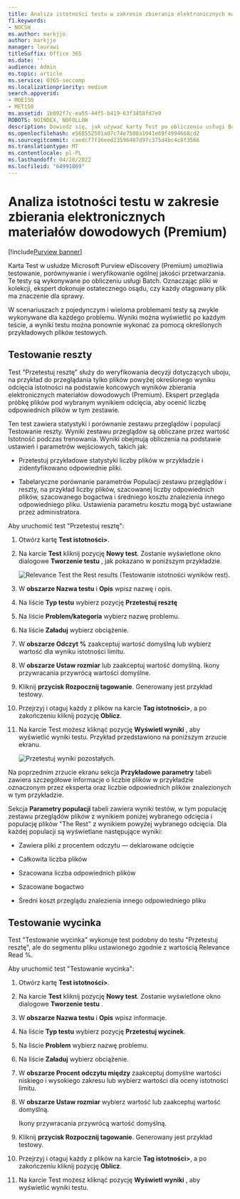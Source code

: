 ```yaml
---
title: Analiza istotności testu w zakresie zbierania elektronicznych materiałów dowodowych (Premium)
f1.keywords:
- NOCSH
ms.author: markjjo
author: markjjo
manager: laurawi
titleSuffix: Office 365
ms.date: ''
audience: Admin
ms.topic: article
ms.service: O365-seccomp
ms.localizationpriority: medium
search.appverid:
- MOE150
- MET150
ms.assetid: 1b092f7c-ea55-44f5-b419-63f3458fd7e0
ROBOTS: NOINDEX, NOFOLLOW
description: Dowiedz się, jak używać karty Test po obliczeniu usługi Batch w usłudze eDiscovery (Premium) do testowania, porównywania i weryfikowania ogólnej jakości przetwarzania.
ms.openlocfilehash: e568552501a07c74e7500a1041e69f4994668cd2
ms.sourcegitcommit: caedcf7f16eed23596487d97c375d4bc4c8f3566
ms.translationtype: MT
ms.contentlocale: pl-PL
ms.lasthandoff: 04/20/2022
ms.locfileid: "64991869"
---
```

# <a name="test-relevance-analysis-in-ediscovery-premium"></a>Analiza istotności testu w zakresie zbierania elektronicznych materiałów dowodowych (Premium)

[!include[Purview banner](../includes/purview-rebrand-banner.md)]
  
Karta Test w usłudze Microsoft Purview eDiscovery (Premium) umożliwia testowanie, porównywanie i weryfikowanie ogólnej jakości przetwarzania. Te testy są wykonywane po obliczeniu usługi Batch. Oznaczając pliki w kolekcji, ekspert dokonuje ostatecznego osądu, czy każdy otagowany plik ma znaczenie dla sprawy.
  
W scenariuszach z pojedynczym i wieloma problemami testy są zwykle wykonywane dla każdego problemu. Wyniki można wyświetlić po każdym teście, a wyniki testu można ponownie wykonać za pomocą określonych przykładowych plików testowych.
  
## <a name="testing-the-rest"></a>Testowanie reszty

Test "Przetestuj resztę" służy do weryfikowania decyzji dotyczących uboju, na przykład do przeglądania tylko plików powyżej określonego wyniku odcięcia istotności na podstawie końcowych wyników zbierania elektronicznych materiałów dowodowych (Premium). Ekspert przegląda próbkę plików pod wybranym wynikiem odcięcia, aby ocenić liczbę odpowiednich plików w tym zestawie.
  
Ten test zawiera statystyki i porównanie zestawu przeglądów i populacji Testowanie reszty. Wyniki zestawu przeglądów są obliczane przez wartość Istotność podczas trenowania. Wyniki obejmują obliczenia na podstawie ustawień i parametrów wejściowych, takich jak:
  
- Przetestuj przykładowe statystyki liczby plików w przykładzie i zidentyfikowano odpowiednie pliki.

- Tabelaryczne porównanie parametrów Populacji zestawu przeglądów i reszty, na przykład liczby plików, szacowanej liczby odpowiednich plików, szacowanego bogactwa i średniego kosztu znalezienia innego odpowiedniego pliku. Ustawienia parametru kosztu mogą być ustawiane przez administratora.

Aby uruchomić test "Przetestuj resztę":

1. Otwórz kartę **Test istotności\>**.

2. Na karcie **Test** kliknij pozycję **Nowy test**. Zostanie wyświetlone okno dialogowe **Tworzenie testu** , jak pokazano w poniższym przykładzie.

    ![Relevance Test the Rest results (Testowanie istotności wyników rest).](../media/46e6898a-f929-4fd0-88d9-6f91d04b6ce2.png)
  
3. W **obszarze Nazwa testu** i **Opis** wpisz nazwę i opis.

4. Na liście **Typ testu** wybierz pozycję **Przetestuj resztę**

5. Na liście **Problem/kategoria** wybierz nazwę problemu.

6. Na liście **Załaduj** wybierz obciążenie. 

7. W **obszarze Odczyt %** zaakceptuj wartość domyślną lub wybierz wartość dla wyniku istotności limitu. 

8. W **obszarze Ustaw rozmiar** lub zaakceptuj wartość domyślną. Ikony przywracania przywrócą wartości domyślne.

9. Kliknij **przycisk Rozpocznij tagowanie**. Generowany jest przykład testowy.

10. Przejrzyj i otaguj każdy z plików na karcie **Tag istotności\>**, a po zakończeniu kliknij pozycję **Oblicz**.

11. Na karcie Test możesz kliknąć pozycję **Wyświetl wyniki** , aby wyświetlić wyniki testu. Przykład przedstawiono na poniższym zrzucie ekranu.

    ![Przetestuj wyniki pozostałych.](../media/b95744a9-047d-4c29-992d-04fa7e58e58a.png)
  
Na poprzednim zrzucie ekranu sekcja **Przykładowe parametry** tabeli zawiera szczegółowe informacje o liczbie plików w przykładzie oznaczonym przez eksperta oraz liczbie odpowiednich plików znalezionych w tym przykładzie.
  
Sekcja **Parametry populacji** tabeli zawiera wyniki testów, w tym populację zestawu przeglądów plików z wynikiem poniżej wybranego odcięcia i populację plików "The Rest" z wynikiem powyżej wybranego odcięcia. Dla każdej populacji są wyświetlane następujące wyniki:
  
- Zawiera pliki z procentem odczytu — deklarowane odcięcie

- Całkowita liczba plików

- Szacowana liczba odpowiednich plików

- Szacowane bogactwo

- Średni koszt przeglądu znalezienia innego odpowiedniego pliku

## <a name="testing-the-slice"></a>Testowanie wycinka

Test "Testowanie wycinka" wykonuje test podobny do testu "Przetestuj resztę", ale do segmentu pliku ustawionego zgodnie z wartością Relevance Read %.

Aby uruchomić test "Testowanie wycinka":
  
1. Otwórz kartę **Test istotności\>**.

2. Na karcie **Test** kliknij pozycję **Nowy test**. Zostanie wyświetlone okno dialogowe **Tworzenie testu** .

3. W **obszarze Nazwa testu** i **Opis** wpisz informacje.

4. Na liście **Typ testu** wybierz pozycję **Przetestuj wycinek**.

5. Na liście **Problem** wybierz nazwę problemu.

6. Na liście **Załaduj** wybierz obciążenie.

7. W **obszarze Procent odczytu między** zaakceptuj domyślne wartości niskiego i wysokiego zakresu lub wybierz wartości dla oceny istotności limitu.

8. W **obszarze Ustaw rozmiar** wybierz wartość lub zaakceptuj wartość domyślną.

    Ikony przywracania przywrócą wartość domyślną.

9. Kliknij **przycisk Rozpocznij tagowanie**. Generowany jest przykład testowy.

10. Przejrzyj i otaguj każdy z plików na karcie **Tag istotności\>**, a po zakończeniu kliknij pozycję **Oblicz**.

11. Na karcie Test możesz kliknąć pozycję **Wyświetl wyniki** , aby wyświetlić wyniki testu.
